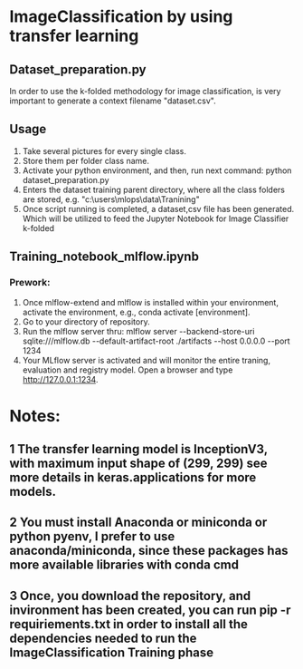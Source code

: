 # ImageClassification by using transfer learning

## Dataset_preparation.py

In order to use the k-folded methodology for image classification, is very important to generate a context filename "dataset.csv". 

## Usage

1. Take several pictures for every single class.
2. Store them per folder class name.
3. Activate your python environment, and then, run next command: python dataset_preparation.py
4. Enters the dataset training parent directory, where all the class folders are stored, e.g. "c:\users\mlops\data\Tranining"
5. Once script running is completed, a dataset,csv file has been generated. Which will be utilized to feed the Jupyter Notebook for Image Classifier k-folded

## Training_notebook_mlflow.ipynb
### Prework:
1. Once mlflow-extend and mlflow is installed within your environment, activate the environment, e.g., conda activate [environment].
2. Go to your directory of repository.
3. Run the mlflow server thru: mlflow server --backend-store-uri sqlite:///mlflow.db --default-artifact-root ./artifacts --host 0.0.0.0 --port 1234
4. Your MLflow server is activated and will monitor the entire traning, evaluation and registry model. Open a browser and type http://127.0.0.1:1234.


# Notes:
## 1 The transfer learning model is InceptionV3, with maximum input shape of (299, 299) see more details in keras.applications for more models.
## 2 You must install Anaconda or miniconda or python pyenv, I prefer to use anaconda/miniconda, since these packages has more available libraries with conda cmd
## 3 Once, you download the repository, and invironment has been created, you can run pip -r requiriements.txt in order to install all the dependencies needed to run the ImageClassification Training phase
